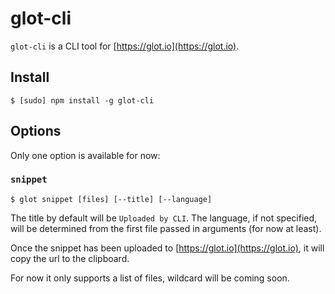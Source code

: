 # glot-cli

`glot-cli` is a CLI tool for [https://glot.io](https://glot.io). 

## Install

```
$ [sudo] npm install -g glot-cli
```

## Options

Only one option is available for now:

### `snippet`

```
$ glot snippet [files] [--title] [--language]
```

The title by default will be `Uploaded by CLI`.
The language, if not specified, will be determined from the first file passed in arguments (for now at least).

Once the snippet has been uploaded to [https://glot.io](https://glot.io), it will copy the url to the clipboard.

For now it only supports a list of files, wildcard will be coming soon.
